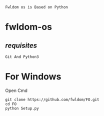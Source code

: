 ```
Fwldom os is Based on Python
```
# fwldom-os
## *requisites*
```
Git And Python3

```
# For Windows
Open Cmd
```
git clone https://github.com/fwldom/FO.git
cd FO
python Setup.py
```
